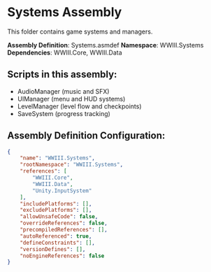 # Systems Assembly

This folder contains game systems and managers.

**Assembly Definition**: Systems.asmdef
**Namespace**: WWIII.Systems
**Dependencies**: WWIII.Core, WWIII.Data

## Scripts in this assembly:
- AudioManager (music and SFX)
- UIManager (menu and HUD systems)
- LevelManager (level flow and checkpoints)
- SaveSystem (progress tracking)

## Assembly Definition Configuration:
```json
{
    "name": "WWIII.Systems",
    "rootNamespace": "WWIII.Systems",
    "references": [
        "WWIII.Core",
        "WWIII.Data",
        "Unity.InputSystem"
    ],
    "includePlatforms": [],
    "excludePlatforms": [],
    "allowUnsafeCode": false,
    "overrideReferences": false,
    "precompiledReferences": [],
    "autoReferenced": true,
    "defineConstraints": [],
    "versionDefines": [],
    "noEngineReferences": false
}
```